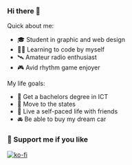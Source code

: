 ### Hi there 👋

Quick about me:
- 🎓 Student in graphic and web design
- 👨‍💻 Learning to code by myself
- 🛰️ Amateur radio enthusiast
- 🎮 Avid rhythm game enjoyer

My life goals:
- 📜 Get a bachelors degree in ICT
- 🦅 Move to the states
- 🌱 Live a self-paced life with friends
- 🚘 Be able to buy my dream car

### 💖 Support me if you like
[![ko-fi](https://ko-fi.com/img/githubbutton_sm.svg)](https://ko-fi.com/S6S32LI7E)
<!--
**Smile249/Smile249** is a ✨ _special_ ✨ repository because its `README.md` (this file) appears on your GitHub profile.

Here are some ideas to get you started:

- 🔭 I’m currently working on ...
- 🌱 I’m currently learning ...
- 👯 I’m looking to collaborate on ...
- 🤔 I’m looking for help with ...
- 💬 Ask me about ...
- 📫 How to reach me: ...
- 😄 Pronouns: ...
- ⚡ Fun fact: ...
-->
